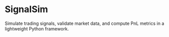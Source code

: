 # SignalSim
Simulate trading signals, validate market data, and compute PnL metrics in a lightweight Python framework.
